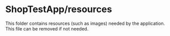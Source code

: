 # ShopTestApp/resources

This folder contains resources (such as images) needed by the application. This file can
be removed if not needed.
